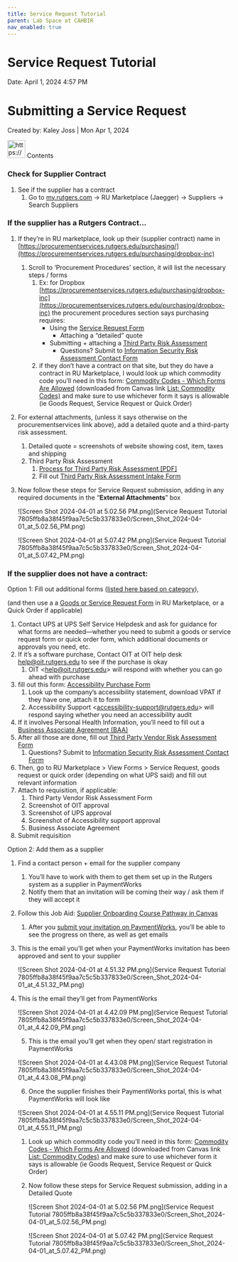 ```yaml
---
title: Service Request Tutorial
parent: Lab Space at CAHBIR
nav_enabled: true 
---
```


# Service Request Tutorial

Date: April 1, 2024 4:57 PM

# Submitting a Service Request

Created by: Kaley Joss | Mon Apr 1, 2024

<aside>
<img src="https://www.notion.so/icons/book_gray.svg" alt="https://www.notion.so/icons/book_gray.svg" width="40px" /> Contents

</aside>

### Check for Supplier Contract

1. See if the supplier has a contract
    1. Go to [my.rutgers.com](http://my.rutgers.com) → RU Marketplace (Jaegger) → Suppliers → Search Suppliers
    

### If the supplier has a Rutgers Contract…

1. If they’re in RU marketplace, look up their (supplier contract) name in [https://procurementservices.rutgers.edu/purchasing/](https://procurementservices.rutgers.edu/purchasing/dropbox-inc)
    1. Scroll to ‘Procurement Procedures’ section, it will list the necessary steps / forms
        1. Ex: for Dropbox [https://procurementservices.rutgers.edu/purchasing/dropbox-inc](https://procurementservices.rutgers.edu/purchasing/dropbox-inc) the procurement procedures section says purchasing requires:
            - Using the [Service Request Form](https://solutions.sciquest.com/apps/Router/SAMLAuth/Rutgers)
                - Attaching a “detailed” quote
            - Submitting + attaching a [Third Party Risk Assessment](https://rusecure.rutgers.edu/third-party-security-review-process)
                - Questions? Submit to [Information Security Risk Assessment Contact Form](https://it.rutgers.edu/information-security/contact-risk-assurance/)
        2. if they don’t have a contract on that site, but they do have a contract in RU Marketplace, I would look up which commodity code you’ll need in this form: [Commodity Codes - Which Forms Are Allowed](https://rutgers.box.com/s/4hdapczpt2l3wklkauijaultrvw9q9zf) (downloaded from Canvas link [List: Commodity Codes)](https://rutgers.instructure.com/courses/561/pages/list-commodity-codes-with-corresponding-forms?module_item_id=6208614) and make sure to use whichever form it says is allowable (ie Goods Request, Service Request or Quick Order)
2. For external attachments, (unless it says otherwise on the procurementservices link above), add a detailed quote and a third-party risk assessment.
    1. Detailed quote = screenshots of website showing cost, item, taxes and shipping
    2. Third Party Risk Assessment
        1. [Process for Third Party Risk Assessment [PDF]](https://rutgers.box.com/s/g1c6zgfegaiagp71wd7m6dsm1zt6wivs)
        2. Fill out [Third Party Risk Assessment Intake Form](https://forms.office.com/Pages/ResponsePage.aspx?id=IystuTVNcEST_2mspmMv_vNV1GTfz6VMtu11uPaiSw5UNjE5SERERlNaSFBMNkE2MjNWQlRKWlBJVSQlQCN0PWcu)
3. Now follow these steps  for Service Request submission, adding in any required documents in the “**External Attachments**” box
    
    ![Screen Shot 2024-04-01 at 5.02.56 PM.png](Service Request Tutorial 7805ffb8a38f45f9aa7c5c5b337833e0/Screen_Shot_2024-04-01_at_5.02.56_PM.png)
    
    ![Screen Shot 2024-04-01 at 5.07.42 PM.png](Service Request Tutorial 7805ffb8a38f45f9aa7c5c5b337833e0/Screen_Shot_2024-04-01_at_5.07.42_PM.png)
    

### If the supplier does not have a contract:

Option 1: Fill out additional forms ([listed here based on category](https://procurementservices.rutgers.edu/purchasing/non-contracted-suppliers)), 

(and then use a a [Goods or Service Request Form](https://solutions.sciquest.com/apps/Router/SAMLAuth/Rutgers) in RU Marketplace, or a Quick Order if applicable)

1. Contact UPS at UPS Self Service Helpdesk and ask for guidance for what forms are needed—whether you need to submit a goods or service request form or quick order form, which additional documents or approvals you need, etc.
2. If it’s a software purchase, Contact OIT at OIT help desk [help@oit.rutgers.edu](mailto:help@oit.rutgers.edu) to see if the purchase is okay
    1. OIT <[help@oit.rutgers.edu](mailto:help@oit.rutgers.edu)> will respond with whether you can go ahead with purchase
3.  fill out this form: [Accessibility Purchase Form](https://forms.office.com/Pages/ResponsePage.aspx?id=IystuTVNcEST_2mspmMv_qSd-yezokxOv-1SsQuQ30VUOVRNU05SQUNHWTk2Nk5JVlVMRElNT01NTyQlQCN0PWcu)
    1. Look up the company’s accessibility statement, download VPAT if they have one, attach it to form
    2. Accessibility Support <[accessibility-support@rutgers.edu](mailto:accessibility-support@rutgers.edu)> will respond saying whether you need an accessibility audit
4. If it involves Personal Health Information, you’ll need to fill out a [Business Associate Agreement (BAA)](https://uec.rutgers.edu/forms/)
5. After all those are done, fill out [Third Party Vendor Risk Assessment Form](https://forms.office.com/Pages/ResponsePage.aspx?id=IystuTVNcEST_2mspmMv_vNV1GTfz6VMtu11uPaiSw5UNjE5SERERlNaSFBMNkE2MjNWQlRKWlBJVSQlQCN0PWcu)
    1. Questions? Submit to [Information Security Risk Assessment Contact Form](https://it.rutgers.edu/information-security/contact-risk-assurance/) 
6. Then, go to RU Marketplace > View Forms > Service Request, goods request or quick order (depending on what UPS said) and fill out relevant information 
7. Attach to requisition, if applicable:
    1. Third Party Vendor Risk Assessment Form
    2. Screenshot of OIT approval
    3. Screenshot of UPS approval
    4. Screenshot of Accessibility support approval
    5. Business Associate Agreement
8. Submit requisition

Option 2: Add them as a supplier

1. Find a contact person + email for the supplier company
    1. You’ll have to work with them to get them set up in the Rutgers system as a supplier in PaymentWorks
    2. Notify them that an invitation will be coming their way / ask them if they will accept it
2. Follow this Job Aid: [Supplier Onboarding Course Pathway in Canvas](https://rutgers.instructure.com/courses/31949/pages/job-aid-inviting-a-new-supplier-and-checking-onboarding-status?module_item_id=6484653) 
    1. After you [submit your invitation on PaymentWorks](https://www.paymentworks.com/app), you’ll be able to see the progress on there, as well as get emails
3. This is the email you’ll get when your PaymentWorks invitation has been approved and sent to your supplier
    
    ![Screen Shot 2024-04-01 at 4.51.32 PM.png](Service Request Tutorial 7805ffb8a38f45f9aa7c5c5b337833e0/Screen_Shot_2024-04-01_at_4.51.32_PM.png)
    
4. This is the email they’ll get from PaymentWorks
    
    ![Screen Shot 2024-04-01 at 4.42.09 PM.png](Service Request Tutorial 7805ffb8a38f45f9aa7c5c5b337833e0/Screen_Shot_2024-04-01_at_4.42.09_PM.png)
    
    5. This is the email you’ll get when they open/ start registration in PaymentWorks
    
    ![Screen Shot 2024-04-01 at 4.43.08 PM.png](Service Request Tutorial 7805ffb8a38f45f9aa7c5c5b337833e0/Screen_Shot_2024-04-01_at_4.43.08_PM.png)
    
    6. Once the supplier finishes their PaymentWorks portal, this is what PaymentWorks will look like
    
    ![Screen Shot 2024-04-01 at 4.55.11 PM.png](Service Request Tutorial 7805ffb8a38f45f9aa7c5c5b337833e0/Screen_Shot_2024-04-01_at_4.55.11_PM.png)
    
    1.  Look up which commodity code you’ll need in this form: [Commodity Codes - Which Forms Are Allowed](https://rutgers.box.com/s/4hdapczpt2l3wklkauijaultrvw9q9zf) (downloaded from Canvas link [List: Commodity Codes)](https://rutgers.instructure.com/courses/561/pages/list-commodity-codes-with-corresponding-forms?module_item_id=6208614) and make sure to use whichever form it says is allowable (ie Goods Request, Service Request or Quick Order)
    2. Now follow these steps  for Service Request submission, adding in a Detailed Quote 
        
        ![Screen Shot 2024-04-01 at 5.02.56 PM.png](Service Request Tutorial 7805ffb8a38f45f9aa7c5c5b337833e0/Screen_Shot_2024-04-01_at_5.02.56_PM.png)
        
        ![Screen Shot 2024-04-01 at 5.07.42 PM.png](Service Request Tutorial 7805ffb8a38f45f9aa7c5c5b337833e0/Screen_Shot_2024-04-01_at_5.07.42_PM.png)